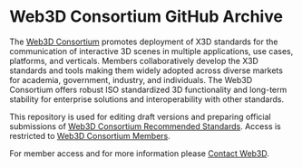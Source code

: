 # Web3D Consortium GitHub Archive

The [Web3D Consortium](https://www.web3D.org) promotes deployment of X3D standards for the communication of interactive 3D scenes in multiple applications, use cases, platforms, and verticals. Members collaboratively develop the X3D standards and tools making them widely adopted across diverse markets for academia, government, industry, and individuals. The Web3D Consortium offers robust ISO standardized 3D functionality and long-term stability for enterprise solutions and interoperability with other standards. 

This repository is used for editing draft versions and preparing official submissions of [Web3D Consortium Recommended Standards](https://www.web3d.org/standards).  Access is restricted to [Web3D Consortium Members](https://www.web3d.org/about/members-and-liaisons).

For member access and for more information please [Contact Web3D](https://www.web3d.org/contact).
